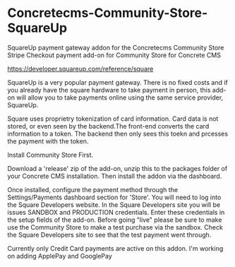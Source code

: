 # Concretecms-Community-Store-SquareUp
SquareUp payment gateway addon for the Concretecms Community Store
Stripe Checkout payment add-on for Community Store for Concrete CMS

https://developer.squareup.com/reference/square

SquareUp is a very popular payment gateway. There is no fixed costs and if you already have the square hardware to take payment in person, this add-on will allow you to take payments online using the same service provider, SquareUp. 

Square uses proprietry tokenization of card information. Card data is not stored, or even seen by the backend.The front-end converts the card information to a token. The backend then only sees this toekn and prcesses the payment with the token.

Install Community Store First.

Download a 'release' zip of the add-on, unzip this to the packages folder of your Concrete CMS installation. Then install the addon via the dashboard.

Once installed, configure the payment method through the Settings/Payments dashboard section for 'Store'. You will need to log into the Square Developers website. In the Square Developers site you will be issues SANDBOX and PRODUCTION credentials. Enter these credentials in the setup fields of the add-on. 
Before going "live" please be sure to make use the Community Store to make a test purchase via the sandbox. Check the Square Developers site to see that the test payment went through.

Currently only Credit Card payments are active on this addon. I'm working on adding ApplePay and GooglePay
